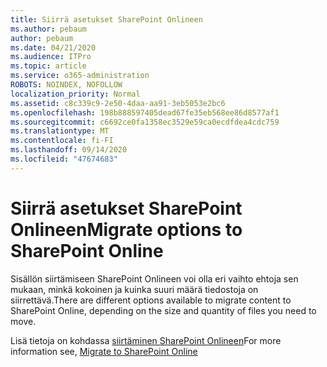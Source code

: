 ```yaml
---
title: Siirrä asetukset SharePoint Onlineen
ms.author: pebaum
author: pebaum
ms.date: 04/21/2020
ms.audience: ITPro
ms.topic: article
ms.service: o365-administration
ROBOTS: NOINDEX, NOFOLLOW
localization_priority: Normal
ms.assetid: c8c339c9-2e50-4daa-aa91-3eb5053e2bc6
ms.openlocfilehash: 198b888597405dead67fe35eb568ee86d8577af1
ms.sourcegitcommit: c6692ce0fa1358ec3529e59ca0ecdfdea4cdc759
ms.translationtype: MT
ms.contentlocale: fi-FI
ms.lasthandoff: 09/14/2020
ms.locfileid: "47674683"
---
```

# <a name="migrate-options-to-sharepoint-online"></a><span data-ttu-id="1088f-102">Siirrä asetukset SharePoint Onlineen</span><span class="sxs-lookup"><span data-stu-id="1088f-102">Migrate options to SharePoint Online</span></span>

<span data-ttu-id="1088f-103">Sisällön siirtämiseen SharePoint Onlineen voi olla eri vaihto ehtoja sen mukaan, minkä kokoinen ja kuinka suuri määrä tiedostoja on siirrettävä.</span><span class="sxs-lookup"><span data-stu-id="1088f-103">There are different options available to migrate content to SharePoint Online, depending on the size and quantity of files you need to move.</span></span>
  
<span data-ttu-id="1088f-104">Lisä tietoja on kohdassa [siirtäminen SharePoint Onlineen](https://go.microsoft.com/fwlink/?linkid-2022029)</span><span class="sxs-lookup"><span data-stu-id="1088f-104">For more information see, [Migrate to SharePoint Online](https://go.microsoft.com/fwlink/?linkid-2022029)</span></span>
  

